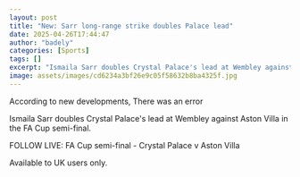 ```yaml
---
layout: post
title: "New: Sarr long-range strike doubles Palace lead"
date: 2025-04-26T17:44:47
author: "badely"
categories: [Sports]
tags: []
excerpt: "Ismaila Sarr doubles Crystal Palace's lead at Wembley against Aston Villa in the FA Cup semi-final."
image: assets/images/cd6234a3bf26e9c05f58632b8ba4325f.jpg
---
```


According to new developments, There was an error

Ismaila Sarr doubles Crystal Palace's lead at Wembley against Aston Villa in the FA Cup semi-final.

FOLLOW LIVE: FA Cup semi-final - Crystal Palace v Aston Villa

Available to UK users only.

